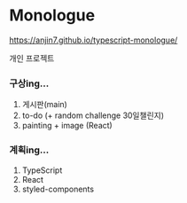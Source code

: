 # Monologue

https://anjin7.github.io/typescript-monologue/

개인 프로젝트

### 구상ing...

1. 게시판(main)
2. to-do (+ random challenge 30일챌린지)
3. painting + image (React)

### 계획ing...

1. TypeScript
2. React
3. styled-components
